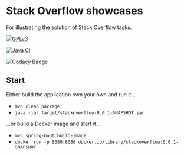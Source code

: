 # Stack Overflow showcases
For illustrating the solution of Stack Overflow tasks.

[![GPLv3](https://img.shields.io/badge/licence-GPLv3-brightgreen.svg)](http://www.gnu.org/licenses/gpl-3.0.html)

[![Java CI](https://github.com/mle-enso/stackoverflow/actions/workflows/maven.yml/badge.svg)](https://github.com/mle-enso/stackoverflow/actions/workflows/maven.yml)

[![Codacy Badge](https://api.codacy.com/project/badge/Grade/8d59d011cddc40afb612f3008b5d4d56)](https://app.codacy.com/gh/mle-enso/stackoverflow?utm_source=github.com&utm_medium=referral&utm_content=mle-enso/stackoverflow&utm_campaign=Badge_Grade_Settings)

## Start

Either build the application own your own and run it…

* `mvn clean package`
* `java -jar target/stackoverflow-0.0.1-SNAPSHOT.jar`

…or build a Docker image and start it…

* `mvn spring-boot:build-image`
* `docker run -p 8080:8080 docker.io/library/stackoverflow:0.0.1-SNAPSHOT`

